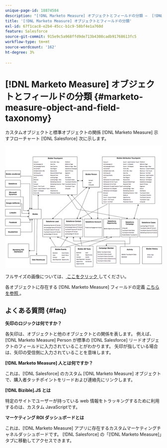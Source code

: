 ```yaml
---
unique-page-id: 18874584
description: "[!DNL Marketo Measure] オブジェクトとフィールドの分類 –  [!DNL Marketo Measure]"
title: '[!DNL Marketo Measure] オブジェクトとフィールドの分類'
exl-id: 67f1cac8-e2b4-45cc-b1c9-58bf4e1a760d
feature: Salesforce
source-git-commit: 915e9c5a968ffd9de713b4308cadb91768613fc5
workflow-type: tm+mt
source-wordcount: '162'
ht-degree: 3%

---
```


# [!DNL Marketo Measure] オブジェクトとフィールドの分類 {#marketo-measure-object-and-field-taxonomy}

カスタムオブジェクトと標準オブジェクトの関係 [!DNL Marketo Measure] 示すフローチャート [!DNL Salesforce] 次に示します。

![](assets/1-2.png)

フルサイズの画像については、[ ここをクリック ](assets/bizible-object-and-field-taxonomy-graph-full.png) してください。

各オブジェクトに存在する [!DNL Marketo Measure] フィールドの定義 [ こちらを参照 ](/help/introduction-to-marketo-measure/overview-resources/glossary-of-marketo-measure-fields.md)。

## よくある質問 {#faq}

**矢印のロジックは何ですか？**

各矢印は、オブジェクトと他のオブジェクトとの関係を表します。 例えば、[!DNL Marketo Measure] Person が標準の [!DNL Salesforce] リードオブジェクトのフィールドに入力されていることがわかります。 矢印が指している場合は、矢印の受信側に入力されていることを意味します。

**[!DNL Marketo Measure] 人とは何ですか？**

これは、[!DNL Salesforce] のカスタム [!DNL Marketo Measure] オブジェクトで、購入者タッチポイントをリードおよび連絡先にリンクします。

**[!DNL Bizible].JS とは**

特定のサイトでユーザーが持っている web 情報をトラッキングするために利用するのは、カスタム JavaScriptです。

**マーケティング ROI ダッシュボードとは**

これは、[!DNL Marketo Measure] アプリに存在するカスタムマーケティングチャネルダッシュボードです。 [!DNL Salesforce] の「[!DNL Marketo Measure]」タブに移動してアクセスできます。
